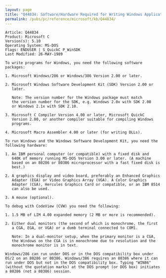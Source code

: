```yaml
---
layout: page
title: "Q44834: Software/Hardware Required for Writing Windows Applications"
permalink: /pubs/pc/reference/microsoft/kb/Q44834/
---
```


	Article: Q44834
	Product: Microsoft C
	Version(s): 5.10
	Operating System: MS-DOS
	Flags: ENDUSER | S_QuickC P_WinSDK
	Last Modified: 26-MAY-1989
	
	To write programs for Windows, you need the following software
	packages:
	
	1. Microsoft Windows/286 or Windows/386 Version 2.00 or later.
	
	2. Microsoft Windows Software Development Kit (SDK) Version 2.00 or
	   later.
	
	   Note: The version number for the Windows package must match
	   the version number for the SDK, e.g. Windows 2.0x with SDK 2.00
	   or Windows 2.1x with SDK 2.10.
	
	3. Microsoft C Compiler Version 4.00 or later, Microsoft QuickC
	   Version 2.00, or another compiler suitable for compiling Windows
	   programs.
	
	4. Microsoft Macro Assembler 4.00 or later (for writing DLLs).
	
	To run Windows and the Windows Software Development Kit, you need the
	following hardware:
	
	1. An IBM personal computer (or compatible) with a fixed disk and
	   640K of memory running MS-DOS Version 3.00 or later. (A machine
	   based on an 80286 or 80386 microprocessor with a fast fixed disk is
	   best.)
	
	2. A graphics display and video board, preferably an Enhanced Graphics
	   Adapter (EGA) or Video Graphics Array (VGA). A Color Graphics
	   Adapter (CGA), Hercules Graphics Card or compatible, or an IBM 8514
	   can also be used.
	
	3. A mouse (optional).
	
	To debug with CodeView (CVW) you need the following:
	
	1. 1.5 MB of LIM 4.00 expanded memory (2 MB or more is recommended).
	
	2. Either dual monitors (the second of which is monochrome, the first
	   a CGA, EGA, or VGA) or a dumb terminal connected to COM1.
	
	   Note: In a dual-monitor setup, when the primary monitor is a CGA,
	   the Windows on the CGA is in monochrome due to resolution and the
	   monochrome monitor is in text.
	
	Windows/286 can run under DOS or in the DOS compatibility box under
	OS/2 on an 80286 or 80386. Windows/386 requires an 80386 where it can
	run under DOS but not in the DOS compatibility box. Typing "WIN86"
	(without the quotation marks) at the DOS prompt (or DOS box) initiates
	a 80286 (not a 80386) session.
